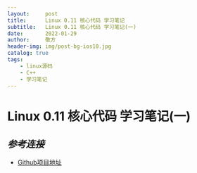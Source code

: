 ```yaml
---
layout:     post
title:      Linux 0.11 核心代码 学习笔记 
subtitle:   Linux 0.11 核心代码 学习笔记(一)
date:       2022-01-29
author:     敬方
header-img: img/post-bg-ios10.jpg
catalog: true
tags:
    - linux源码
    - C++ 
    - 学习笔记
---
```


# Linux 0.11 核心代码 学习笔记(一)

## _参考连接_
- [Github项目地址](https://github.com/sunym1993/flash-linux0.11-talk)


